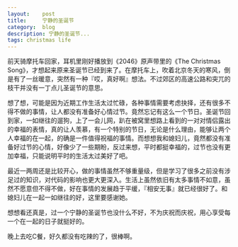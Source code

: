```yaml
---
layout:    post
title:     宁静的圣诞节
category:  blog
description: 宁静的圣诞节...
tags: christmas life
---
```

前天骑摩托车回家，耳机里刚好播放到《2046》原声带里的《The Christmas Song》，才想起来原来圣诞节已经到来了。在摩托车上，吹着北京冬天的寒风，倒是有了一丝暖意，突然有一种『哎，真好啊』想法。不过郊区的高速公路和突兀的枝干并没有一丁点儿圣诞节的意思。

想了想，可能是因为近期工作生活太过忙碌，各种事情需要考虑抉择，还有很多不得不做的事情，让人都没有准备好心情过节。竟然忘记有这么一个节日。圣诞节回到家，一如继往的遛狗，上了一会儿网，趴在被窝里想路上看到的一对对情侣露出的幸福的表情，真的让人羡慕，有一个特别的节日，无论是什么理由，能够让两个人幸福的在一起，的确是一件值得祝福的事情。而想想我和媳妇儿，竟然都没有准备好过节的心情，好像少了一些期盼，反过来想，平时都挺幸福的，过节也没有更加幸福，只能说明平时的生活太过美好了吧。

最近一两周还是比较开心，做的事情虽然不够重量级，但是学习了很多之前没有涉足过的知识，对代码的影响也更大更深入。生活上虽然依旧有太多事情不如意，虽然不愿意但不得不做，好在事情的发展趋于平缓，『相安无事』就已经很好了。和媳妇儿在一起一如继往的好，这里要感谢她。

想想看还真是，过一个宁静的圣诞节也没什么不好，不为庆祝而庆祝，用心享受每一个在一起的日子就挺好的。

晚上去吃C餐，好久都没有吃辣的了，很棒啊。